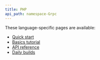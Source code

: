 ```yaml
---
title: PHP
api_path: namespace-Grpc
---
```


These language-specific pages are available:

- [Quick start](quickstart)
- [Basics tutorial](basics)
- [API reference](api)
- [Daily builds](daily-builds)
